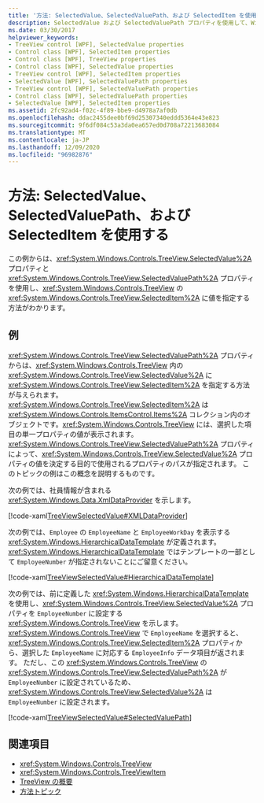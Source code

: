```yaml
---
title: '方法: SelectedValue、SelectedValuePath、および SelectedItem を使用する'
description: SelectedValue および SelectedValuePath プロパティを使用して、Windows Presentation Foundation TreeView の SelectedItem に値を指定する方法について学習します。
ms.date: 03/30/2017
helpviewer_keywords:
- TreeView control [WPF], SelectedValue properties
- Control class [WPF], SelectedItem properties
- Control class [WPF], TreeView properties
- Control class [WPF], SelectedValue properties
- TreeView control [WPF], SelectedItem properties
- SelectedValue [WPF], SelectedValuePath properties
- TreeView control [WPF], SelectedValuePath properties
- Control class [WPF], SelectedValuePath properties
- SelectedValue [WPF], SelectedItem properties
ms.assetid: 2fc92ad4-f02c-4f89-bbe9-d4978a7af0db
ms.openlocfilehash: ddac2455dee0bf69d25307340eddd5364e43e823
ms.sourcegitcommit: 9f6df084c53a3da0ea657ed0d708a72213683084
ms.translationtype: MT
ms.contentlocale: ja-JP
ms.lasthandoff: 12/09/2020
ms.locfileid: "96982876"
---
```

# <a name="how-to-use-selectedvalue-selectedvaluepath-and-selecteditem"></a>方法: SelectedValue、SelectedValuePath、および SelectedItem を使用する
この例からは、<xref:System.Windows.Controls.TreeView.SelectedValue%2A> プロパティと <xref:System.Windows.Controls.TreeView.SelectedValuePath%2A> プロパティを使用し、<xref:System.Windows.Controls.TreeView> の <xref:System.Windows.Controls.TreeView.SelectedItem%2A> に値を指定する方法がわかります。  
  
## <a name="example"></a>例  
 <xref:System.Windows.Controls.TreeView.SelectedValuePath%2A> プロパティからは、<xref:System.Windows.Controls.TreeView> 内の <xref:System.Windows.Controls.TreeView.SelectedValue%2A> に <xref:System.Windows.Controls.TreeView.SelectedItem%2A> を指定する方法が与えられます。 <xref:System.Windows.Controls.TreeView.SelectedItem%2A> は <xref:System.Windows.Controls.ItemsControl.Items%2A> コレクション内のオブジェクトです。<xref:System.Windows.Controls.TreeView> には、選択した項目の単一プロパティの値が表示されます。 <xref:System.Windows.Controls.TreeView.SelectedValuePath%2A> プロパティによって、<xref:System.Windows.Controls.TreeView.SelectedValue%2A> プロパティの値を決定する目的で使用されるプロパティのパスが指定されます。 このトピックの例はこの概念を説明するものです。  
  
 次の例では、社員情報が含まれる <xref:System.Windows.Data.XmlDataProvider> を示します。  
  
 [!code-xaml[TreeViewSelectedValue#XMLDataProvider](~/samples/snippets/csharp/VS_Snippets_Wpf/TreeViewSelectedValue/CS/Window1.xaml#xmldataprovider)]  
  
 次の例では、`Employee` の `EmployeeName` と `EmployeeWorkDay` を表示する <xref:System.Windows.HierarchicalDataTemplate> が定義されます。 <xref:System.Windows.HierarchicalDataTemplate> ではテンプレートの一部として `EmployeeNumber` が指定されないことにご留意ください。  
  
 [!code-xaml[TreeViewSelectedValue#HierarchicalDataTemplate](~/samples/snippets/csharp/VS_Snippets_Wpf/TreeViewSelectedValue/CS/Window1.xaml#hierarchicaldatatemplate)]  
  
 次の例では、前に定義した <xref:System.Windows.HierarchicalDataTemplate> を使用し、<xref:System.Windows.Controls.TreeView.SelectedValue%2A> プロパティを `EmployeeNumber` に設定する <xref:System.Windows.Controls.TreeView> を示します。 <xref:System.Windows.Controls.TreeView> で `EmployeeName` を選択すると、<xref:System.Windows.Controls.TreeView.SelectedItem%2A> プロパティから、選択した `EmployeeName` に対応する `EmployeeInfo` データ項目が返されます。 ただし、この <xref:System.Windows.Controls.TreeView> の <xref:System.Windows.Controls.TreeView.SelectedValuePath%2A> が `EmployeeNumber` に設定されているため、<xref:System.Windows.Controls.TreeView.SelectedValue%2A> は `EmployeeNumber` に設定されます。  
  
 [!code-xaml[TreeViewSelectedValue#SelectedValuePath](~/samples/snippets/csharp/VS_Snippets_Wpf/TreeViewSelectedValue/CS/Window1.xaml#selectedvaluepath)]  
  
## <a name="see-also"></a>関連項目

- <xref:System.Windows.Controls.TreeView>
- <xref:System.Windows.Controls.TreeViewItem>
- [TreeView の概要](treeview-overview.md)
- [方法トピック](treeview-how-to-topics.md)
